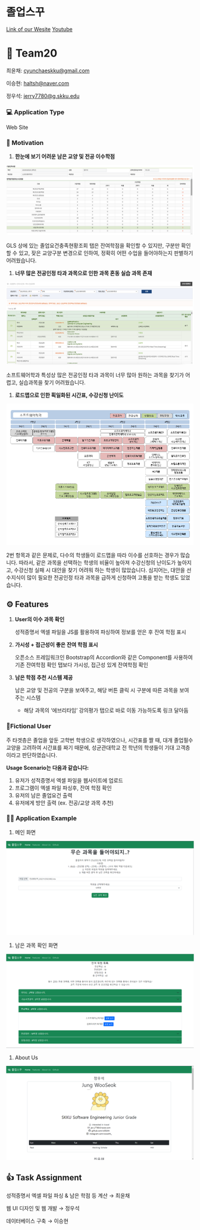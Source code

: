 # 졸업스꾸
[Link of our Wesite](https://w00shh.github.io/)
[Youtube](https://youtu.be/awkAR2I4puQ)

# 🤲 Team20

최윤채: [cyunchaeskku@gmail.com](mailto:cyunchaeskku@gmail.com)

이승현: [haltsh@naver.com](mailto:haltsh@naver.com)

정우석: [jerry7780@g.skku.edu](mailto:jerry7780@g.skku.edu)

### 💻 Application Type

Web Site

### 💭 Motivation

1. **한눈에 보기 어려운 남은 교양 및 전공 이수학점**

![readme_photo/Untitled.png](readme_photo/Untitled.png)

GLS 상에 있는 졸업요건충족현황조회 탭은 잔여학점을 확인할 수 있지만, 구분만 확인할 수 있고, 잦은 교양구분 변경으로 인하여, 정확히 어떤 수업을 들어야하는지 판별하기 어려웠습니다.

1. **너무 많은 전공인정 타과 과목으로 인한 과목 혼동 실습 과목 존재**

![readme_photo/Untitled%201.png](readme_photo/Untitled%201.png)

소프트웨어학과 특성상 많은 전공인정 타과 과목이 너무 많아 원하는 과목을 찾기가 어렵고, 실습과목을 찾기 어려웠습니다.

1. **로드맵으로 인한 획일화된 시간표, 수강신청 난이도**

![readme_photo/Untitled%202.png](readme_photo/Untitled%202.png)

2번 항목과 같은 문제로, 다수의 학생들이 로드맵을 따라 이수를 선호하는 경우가 많습니다. 따라서, 같은 과목을 선택하는 학생의 비율이 높아져 수강신청의 난이도가 높아지고, 수강신청 실패 시 대안을 찾기 어려워 하는 학생이 많았습니다.
심지어는, 대안을 선수지식이 많이 필요한 전공인정 타과 과목을 급하게 신청하여 고통을 받는 학생도 있었습니다.

## ⚙️ Features

1. **User의 이수 과목 확인**

   성적증명서 엑셀 파일을 JS를 활용하여 파싱하여 정보를 얻은 후 잔여 학점 표시

2. **가시성 + 접근성이 좋은 잔여 학점 표시**

   오픈소스 프레임워크인 Bootstrap의 Accordion와 같은 Component를 사용하여 기존 잔여학점 확인 탭보다 가시성, 접근성 있게 잔여학점 확인

3. **남은 학점 추천 시스템 제공**

   남은 교양 및 전공의 구분을 보여주고, 해당 버튼 클릭 시 구분에 따른 과목을 보여주는 시스템

   - 해당 과목의 ‘에브리타임’ 강의평가 탭으로 바로 이동 가능하도록 링크 달아둠

### 👤**Fictional User**

주 타겟층은 졸업을 앞둔 고학번 학생으로 생각하였으나, 시간표를 짤 때, 대개 졸업필수 교양을 고려하여 시간표를 짜기 때문에, 성균관대학교 전 학년의 학생들이 기대 고객층이라고 판단하였습니다.

**Usage Scenario는 다음과 같습니다:**

1. 유저가 성적증명서 엑셀 파일을 웹사이트에 업로드
2. 프로그램이 엑셀 파일 파싱후, 잔여 학점 확인
3. 유저의 남은 졸업요건 출력
4. 유저에게 방안 출력 (ex. 전공/교양 과목 추천)

### 👨‍💻 Application Example

1. 메인 화면

![KakaoTalk_Photo_2022-11-29-22-16-31 001.png](readme_photo/KakaoTalk_Photo_2022-11-29-22-16-31_001.png)

1. 남은 과목 확인 화면

![KakaoTalk_Photo_2022-11-29-22-16-31 002.png](readme_photo/KakaoTalk_Photo_2022-11-29-22-16-31_002.png)

1. About Us

![KakaoTalk_Photo_2022-11-29-22-16-31 003.png](readme_photo/KakaoTalk_Photo_2022-11-29-22-16-31_003.png)

## 👍 Task Assignment

성적증명서 엑셀 파일 파싱 & 남은 학점 등 계산 → 최윤채

웹 UI 디자인 및 웹 개발 → 정우석

데이터베이스 구축 → 이승현
